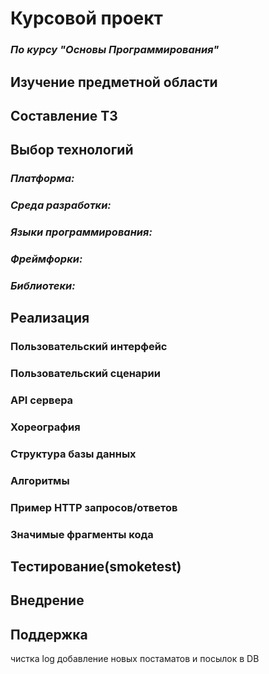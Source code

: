 # Курсовой проект
### *По курсу "Основы Программирования"*

## Изучение предметной области

## Составление ТЗ

## Выбор технологий

### *Платформа:*

### *Среда разработки:*

### *Языки программирования:*

### *Фреймфорки:*

### *Библиотеки:*

## Реализация

### Пользовательский интерфейс

### Пользовательский сценарии

### API сервера

### Хореография

### Структура базы данных

### Алгоритмы

### Пример HTTP запросов/ответов

### Значимые фрагменты кода

## Тестирование(smoketest)

## Внедрение
 
## Поддержка
чистка log
добавление новых постаматов и посылок в DB
